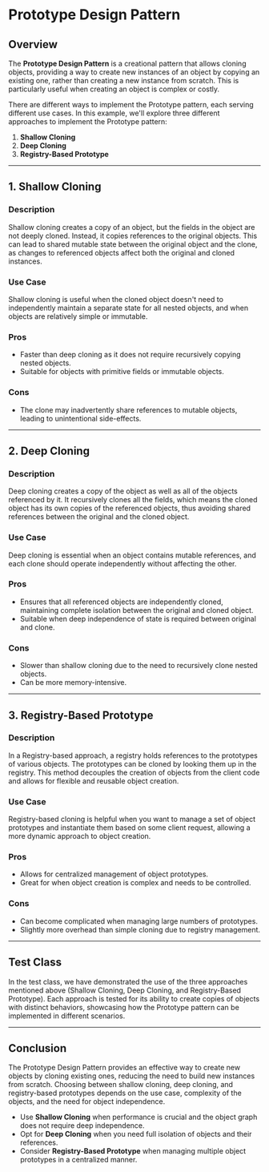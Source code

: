 # Prototype Design Pattern

## Overview

The **Prototype Design Pattern** is a creational pattern that allows cloning objects, providing a way to create new instances of an object by copying an existing one, rather than creating a new instance from scratch. This is particularly useful when creating an object is complex or costly.

There are different ways to implement the Prototype pattern, each serving different use cases. In this example, we'll explore three different approaches to implement the Prototype pattern:

1. **Shallow Cloning**
2. **Deep Cloning**
3. **Registry-Based Prototype**

---

## 1. Shallow Cloning

### Description
Shallow cloning creates a copy of an object, but the fields in the object are not deeply cloned. Instead, it copies references to the original objects. This can lead to shared mutable state between the original object and the clone, as changes to referenced objects affect both the original and cloned instances.

### Use Case
Shallow cloning is useful when the cloned object doesn't need to independently maintain a separate state for all nested objects, and when objects are relatively simple or immutable.

### Pros
- Faster than deep cloning as it does not require recursively copying nested objects.
- Suitable for objects with primitive fields or immutable objects.

### Cons
- The clone may inadvertently share references to mutable objects, leading to unintentional side-effects.
  
---

## 2. Deep Cloning

### Description
Deep cloning creates a copy of the object as well as all of the objects referenced by it. It recursively clones all the fields, which means the cloned object has its own copies of the referenced objects, thus avoiding shared references between the original and the cloned object.

### Use Case
Deep cloning is essential when an object contains mutable references, and each clone should operate independently without affecting the other.

### Pros
- Ensures that all referenced objects are independently cloned, maintaining complete isolation between the original and cloned object.
- Suitable when deep independence of state is required between original and clone.

### Cons
- Slower than shallow cloning due to the need to recursively clone nested objects.
- Can be more memory-intensive.

---

## 3. Registry-Based Prototype

### Description
In a Registry-based approach, a registry holds references to the prototypes of various objects. The prototypes can be cloned by looking them up in the registry. This method decouples the creation of objects from the client code and allows for flexible and reusable object creation.

### Use Case
Registry-based cloning is helpful when you want to manage a set of object prototypes and instantiate them based on some client request, allowing a more dynamic approach to object creation.

### Pros
- Allows for centralized management of object prototypes.
- Great for when object creation is complex and needs to be controlled.

### Cons
- Can become complicated when managing large numbers of prototypes.
- Slightly more overhead than simple cloning due to registry management.

---

## Test Class

In the test class, we have demonstrated the use of the three approaches mentioned above (Shallow Cloning, Deep Cloning, and Registry-Based Prototype). Each approach is tested for its ability to create copies of objects with distinct behaviors, showcasing how the Prototype pattern can be implemented in different scenarios.

---

## Conclusion

The Prototype Design Pattern provides an effective way to create new objects by cloning existing ones, reducing the need to build new instances from scratch. Choosing between shallow cloning, deep cloning, and registry-based prototypes depends on the use case, complexity of the objects, and the need for object independence.

- Use **Shallow Cloning** when performance is crucial and the object graph does not require deep independence.
- Opt for **Deep Cloning** when you need full isolation of objects and their references.
- Consider **Registry-Based Prototype** when managing multiple object prototypes in a centralized manner.
